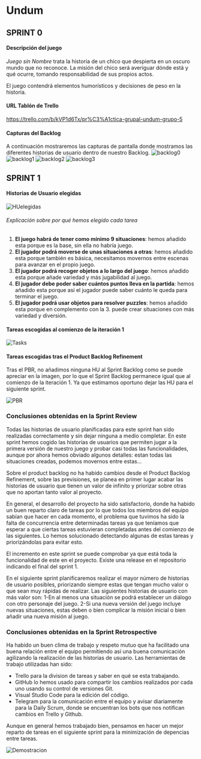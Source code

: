 # Undum



## SPRINT 0

#### Descripción del juego

*Juego sin Nombre* trata la historia de un chico que despierta en un oscuro mundo que no reconoce. La misión del chico será averiguar dónde está y qué ocurre, tomando responsabilidad de sus propios actos. 

El juego contendrá elementos humorísticos y decisiones de peso en la historia.



#### URL Tablón de Trello

https://trello.com/b/kVP1d6Tx/pr%C3%A1ctica-grupal-undum-grupo-5


#### Capturas del Backlog

A continuación mostraremos las capturas de pantalla donde mostramos las diferentes historias de usuario dentro de nuestro Backlog.
![backlog0](https://github.com/UJA-Desarrollo-Agil/dagil-2021-pr3-grupo-albertojuanjojaviadrian/blob/master/img/trello0.PNG)
![backlog1](https://github.com/UJA-Desarrollo-Agil/dagil-2021-pr3-grupo-albertojuanjojaviadrian/blob/master/img/trello1.PNG)
![backlog2](https://github.com/UJA-Desarrollo-Agil/dagil-2021-pr3-grupo-albertojuanjojaviadrian/blob/master/img/trello2.PNG)
![backlog3](https://github.com/UJA-Desarrollo-Agil/dagil-2021-pr3-grupo-albertojuanjojaviadrian/blob/master/img/trello3.PNG)



## SPRINT 1

#### Historias de Usuario elegidas

![HUelegidas](https://github.com/UJA-Desarrollo-Agil/dagil-2021-pr3-grupo-albertojuanjojaviadrian/blob/master/img/HUelegidas.png)



###### Explicación sobre por qué hemos elegido cada tarea

1. **El juego habrá de tener como mínimo 9 situaciones**: hemos añadido esta porque es la base, sin ella no habría juego.
2. **El jugador podrá moverse de unas situaciones a otras**: hemos añadido esta porque también es básica, necesitamos movernos entre escenas para avanzar en el propio juego.
3. **El jugador podrá recoger objetos a lo largo del juego**: hemos añadido esta porque añade variedad y más jugabilidad al juego.
4. **El jugador debe poder saber cuántos puntos lleva en la partida**: hemos añadido esta porque así el jugador puede saber cuánto le queda para terminar el juego.
5. **El jugador podrá usar objetos para resolver puzzles**: hemos añadido esta porque en complemento con la 3. puede crear situaciones con más variedad y diversión.



#### Tareas escogidas al comienzo de la iteración 1

![Tasks](https://github.com/UJA-Desarrollo-Agil/dagil-2021-pr3-grupo-albertojuanjojaviadrian/blob/master/img/Tasks.png)

#### Tareas escogidas tras el Product Backlog Refinement
Tras el PBR, no añadimos ninguna HU al Sprint Backlog como se puede apreciar en la imagen, por lo que el Sprint Backlog permanece igual que al comienzo de la iteración 1.
Ya que estimamos oportuno dejar las HU para el siguiente sprint.

![PBR](https://github.com/UJA-Desarrollo-Agil/dagil-2021-pr3-grupo-albertojuanjojaviadrian/blob/master/img/PBR.PNG)

### Conclusiones obtenidas en la Sprint Review
Todas las historias de usuario planificadas para este sprint han sido realizadas correctamente y sin dejar ninguna a medio completar. En este sprint hemos cogido las historias de usuarios que permiten jugar a la primera versión de nuestro juego y probar casi todas las funcionalidades, aunque por ahora hemos obviado algunos detalles: estan todas las situaciones creadas, podemos movernos entre estas...

Sobre el product backlog no ha habido cambios desde el Product Backlog Refinement, sobre las previsiones, se planea en primer lugar acabar las historias de usuario que tienen un valor de infinito y priorizar sobre otras que no aportan tanto valor al proyecto.

En general, el desarrollo del proyecto ha sido satisfactorio, donde ha habido un buen reparto claro de tareas por lo que todos los miembros del equipo sabían que hacer en cada momento, el problema que tuvimos ha sido la falta de concurrencia entre determinadas tareas ya que teníamos que esperar a que ciertas tareas estuvieran completadas antes del comienzo de las siguientes. Lo hemos solucionado detectando algunas de estas tareas y priorizándolas para evitar esto.

El incremento en este sprint se puede comprobar ya que está toda la funcionalidad de este en el proyecto. Existe una release en el repositorio indicando el final del sprint 1.

En el siguiente sprint planificaremos realizar el mayor número de historias de usuario posibles, priorizando siempre estas que tengan mucho valor o que sean muy rápidas de realizar. Las siguientes historias de usuario con más valor son: 
1-En al menos una situación se podrá establecer un diálogo con otro personaje del juego. 
2-Si una nueva versión del juego incluye nuevas situaciones, estas deben o bien complicar la misión inicial o bien añadir una nueva misión al juego.

### Conclusiones obtenidas en la Sprint Retrospective
Ha habido un buen clima de trabajo y respeto mutuo que ha facilitado una buena relación entre el equipo permitiendo así una buena comunicación agilizando la realización de las historias de usuario. Las herramientas de trabajo utilizadas han sido:
- Trello para la division de tareas y saber en qué se esta trabajando.
- GitHub lo hemos usado para compartir los cambios realizados por cada uno usando su control de versiones Git.
- Visual Studio Code para la edición del código.
- Telegram para la comunicación entre el equipo y avisar diariamente para la Daily Scrum, donde se encuentran los bots que nos notifican cambios en Trello y Github.

Aunque en general hemos trabajado bien, pensamos en hacer un mejor reparto de tareas en el siguiente sprint para la minimización de depencias entre tareas.

![Demostracion](https://github.com/UJA-Desarrollo-Agil/dagil-2021-pr3-grupo-albertojuanjojaviadrian/blob/master/img/Demostracion.PNG)
